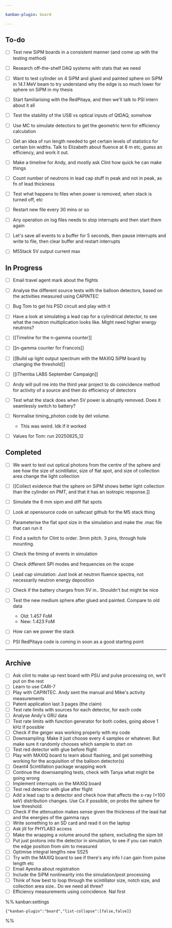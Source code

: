 ```yaml
---

kanban-plugin: board

---
```


## To-do

- [ ] Test new SiPM boards in a consistent manner (and come up with the testing method)
- [ ] Research off-the-shelf DAQ systems with stats that we need
- [ ] Want to test cylinder on 4 SiPM and glued and painted sphere on SiPM in 14.1 MeV beam to try understand why the edge is so much lower for sphere on SiPM in my thesis
- [ ] Start familiarising with the RedPitaya, and then we'll talk to PSI intern about it all
- [ ] Test the stability of the USB vs optical inputs of QtDAQ, somehow
- [ ] Use MC to simulate detectors to get the geometric term for efficiency calculation
- [ ] Get an idea of run length needed to get certain levels of statistics for certain bin widths. Talk to Elizabeth about fluence at 8 m etc, guess an efficiency, and work it out.
- [ ] Make a timeline for Andy, and mostly ask Clint how quick he can make things
- [ ] Count number of neutrons in lead cap stuff in peak and not in peak, as fn of lead thickness
- [ ] Test what happens to files when power is removed, when stack is turned off, etc
- [ ] Restart new file every 30 mins or so
- [ ] Any operation on log files needs to stop interrupts and then start them again
- [ ] Let's save all events to a buffer for 5 seconds, then pause interrupts and write to file, then clear buffer and restart interrupts
- [ ] M5Stack 5V output current max


## In Progress

- [ ] Email travel agent mark about the flights
- [ ] Analyse the different source tests with the balloon detectors, based on the activities measured using CAPINTEC
- [ ] Bug Tom to get his PSD circuit and play with it
- [ ] Have a look at simulating a lead cap for a cylindrical detector, to see what the neutron multiplication looks like. Might need higher energy neutrons?
- [ ] [[Timeline for the n-gamma counter]]
- [ ] [[n-gamma counter for Francois]]
- [ ] [[Build up light output spectrum with the MAXIQ SiPM board by changing the threshold]]
- [ ] [[iThemba LABS September Campaign]]
- [ ] Andy will pull me into the third year project to do coincidence method for activity of a source and then do efficiency of detectors
- [ ] Test what the stack does when 5V power is abruptly removed. Does it seamlessly switch to battery?
- [ ] Normalise timing_photon code by det volume.
	- This was weird. Idk if it worked
- [ ] Values for Tom: run 20250825_12


## Completed

- [ ] We want to test out optical photons from the centre of the sphere and see how the size of scintillator, size of flat spot, and size of collection area change the light collection
- [ ] [[Collect evidence that the sphere on SiPM shows better light collection than the cylinder on PMT, and that it has an isotropic response.]]
- [ ] Simulate the 6 mm sipm and diff flat spots
- [ ] Look at opensource code on safecast github for the M5 stack thing
- [ ] Parameterise the flat spot size in the simulation and make the .mac file that can run it
- [ ] Find a switch for Clint to order. 3mm pitch. 3 pins, through hole mounting.
- [ ] Check the timing of events in simulation
- [ ] Check different SPI modes and frequencies on the scope
- [ ] Lead cap simulation: Just look at neutron fluence spectra, not necessarily neutron energy deposition
- [ ] Check if the battery charges from 5V in.. Shouldn't but might be nice
- [ ] Test the new medium sphere after glued and painted. Compare to old data
	- Old: 1.457 FoM
	- New: 1.423 FoM
- [ ] How can we power the stack
- [ ] PSI RedPitaya code is coming in soon as a good starting point


***

## Archive

- [ ] Ask clint to make up next board with PSU and pulse processing on, we'll put on the rest
- [ ] Learn to use CARI-7
- [ ] Play with CAPINTEC. Andy sent the manual and Mike's activity measurements
- [ ] Patent application last 3 pages (the claim)
- [ ] Test rate limits with sources for each detector, for each code
- [ ] Analyse Andy's GRU data
- [ ] Test rate limits with function generator for both codes, going above 1 kHz if possible
- [ ] Check if the geiger was working properly with my code
- [ ] Downsampling: Make it just choose every 4 samples or whatever. But make sure it randomly chooses which sample to start on
- [ ] Test red detector with glue before flight
- [ ] Play with MAXIQ board to learn about flashing, and get something working for the acquisition of the balloon detector(s)
- [ ] Geant4 Scintillation package wrapping work
- [ ] Continue the downsampling tests, check with Tanya what might be going wrong
- [ ] Implement interrupts on the MAXIQ board
- [ ] Test red detector with glue after flight
- [ ] Add a lead cap to a detector and check how that affects the x-ray (<100 keV) distribution changes. Use Cs if possible, on probs the sphere for low threshold.
- [ ] Check if the attenuation makes sense given the thickness of the lead hat and the energies of the gamma rays
- [ ] Write something to an SD card and read it on the laptop
- [ ] Ask jill for PHYLAB3 access
- [ ] Make the wrapping a volume around the sphere, excluding the sipm bit
- [ ] Put just protons into the detector in simulation, to see if you can match the edge position from sim to measured
- [ ] Optimise integral lengths new SS25
- [ ] Try with the MAXIQ board to see if there's any info I can gain from pulse length etc
- [ ] Email Ayesha about registration
- [ ] Include the SiPM nonlinearity into the simulation/post processing
- [ ] Think of how best to loop through the scintillator size, notch size, and collection area size.. Do we need all three?
- [ ] Efficiency measurements using coincidence. NaI first

%% kanban:settings
```
{"kanban-plugin":"board","list-collapse":[false,false]}
```
%%